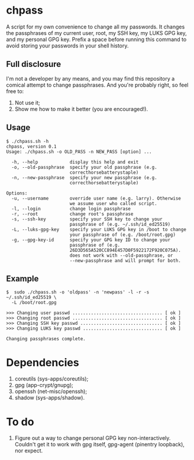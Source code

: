 # chpass
A script for my own convenience to change all my passwords. It changes the passphrases of my current user, root, my SSH key, my LUKS GPG key, and my personal GPG key. Prefix a space before running this command to avoid storing your passwords in your shell history.

## Full disclosure
I'm not a developer by any means, and you may find this repository a comical attempt to change passphrases. And you're probably right, so feel free to:

1. Not use it;
2. Show me how to make it better (you are encouraged!).

## Usage
```
$ ./chpass.sh -h 
chpass, version 0.1
Usage: ./chpass.sh -o OLD_PASS -n NEW_PASS [option] ...

  -h, --help            display this help and exit
  -o, --old-passphrase  specify your old passphrase (e.g. 
                        correcthorsebatterystaple)
  -n, --new-passphrase  specify your new passphrase (e.g. 
                        correcthorsebatterystaple)

Options:
  -u, --username        override user name (e.g. larry). Otherwise 
                        we assume user who called script.
  -l, --login           change login passphrase
  -r, --root            change root's passphrase
  -s, --ssh-key         specify your SSH key to change your 
                        passphrase of (e.g. ~/.ssh/id_ed25519)
  -L, --luks-gpg-key    specify your LUKS GPG key in /boot to change 
                        your passphrase of (e.g. /boot/root.gpg)
  -g, --gpg-key-id      specify your GPG key ID to change your 
                        passphrase of (e.g. 
                        26D3D565A520CC894E457D0F5922172F920C075A). 
                        does not work with --old-passphrase, or 
                        --new-passphrase and will prompt for both.

```

## Example
```
$  sudo ./chpass.sh -o 'oldpass' -n 'newpass' -l -r -s ~/.ssh/id_ed25519 \
  -L /boot/root.gpg

>>> Changing user passwd .................................. [ ok ]
>>> Changing root passwd .................................. [ ok ]
>>> Changing SSH key passwd ............................... [ ok ]
>>> Changing LUKS key passwd .............................. [ ok ]

Changing passphrases complete.

```

# Dependencies
1. coreutils (sys-apps/coreutils);
2. gpg (app-crypt/gnupg);
3. openssh (net-misc/openssh);
4. shadow (sys-apps/shadow).

# To do
1. Figure out a way to change personal GPG key non-interactively. Couldn't get it to work with gpg itself, gpg-agent (pinentry loopback), nor expect.
